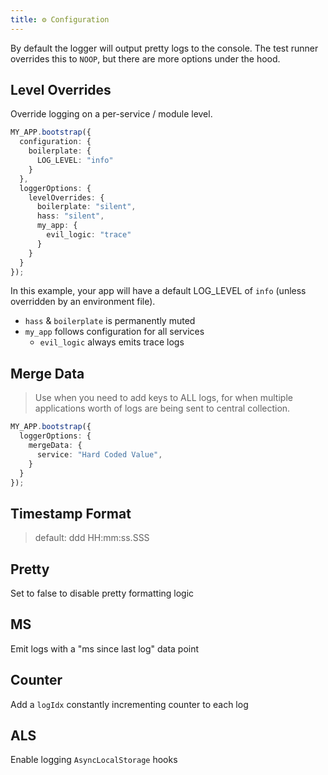 ```yaml
---
title: ⚙️ Configuration
---
```


By default the logger will output pretty logs to the console.
The test runner overrides this to `NOOP`, but there are more options under the hood.

## Level Overrides

Override logging on a per-service / module level.

```typescript
MY_APP.bootstrap({
  configuration: {
    boilerplate: {
      LOG_LEVEL: "info"
    }
  },
  loggerOptions: {
    levelOverrides: {
      boilerplate: "silent",
      hass: "silent",
      my_app: {
        evil_logic: "trace"
      }
    }
  }
});
```

In this example, your app will have a default LOG_LEVEL of `info` (unless overridden by an environment file).

- `hass` & `boilerplate` is permanently muted
- `my_app` follows configuration for all services
  - `evil_logic` always emits trace logs

## Merge Data

> Use when you need to add keys to ALL logs, for when multiple applications worth of logs are being sent to central collection.

```typescript
MY_APP.bootstrap({
  loggerOptions: {
    mergeData: {
      service: "Hard Coded Value",
    }
  }
});
```

## Timestamp Format

> default: ddd HH:mm:ss.SSS

## Pretty

Set to false to disable pretty formatting logic

## MS

Emit logs with a "ms since last log" data point

## Counter

Add a `logIdx` constantly incrementing counter to each log

## ALS

Enable logging `AsyncLocalStorage` hooks

